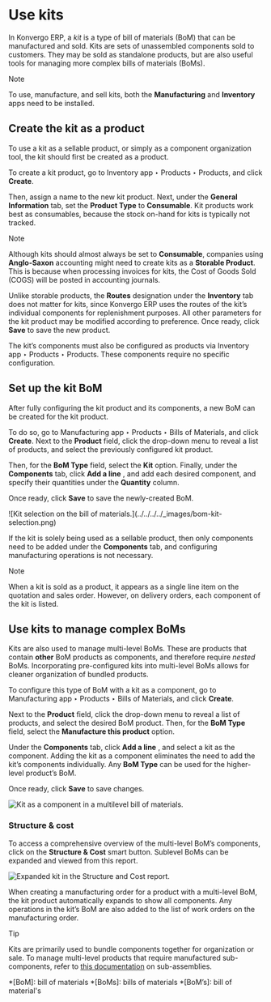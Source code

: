 # Use kits

In Konvergo ERP, a _kit_ is a type of bill of materials (BoM) that can be manufactured
and sold. Kits are sets of unassembled components sold to customers. They may
be sold as standalone products, but are also useful tools for managing more
complex bills of materials (BoMs).

<div class="alert alert-primary">
<p class="alert-title">
Note</p><p>To use, manufacture, and sell kits, both the <b>Manufacturing</b> and <b>Inventory</b>
apps need to be installed.</p>
</div>

## Create the kit as a product

To use a kit as a sellable product, or simply as a component organization
tool, the kit should first be created as a product.

To create a kit product, go to Inventory app ‣ Products ‣ Products, and click
**Create**.

Then, assign a name to the new kit product. Next, under the **General
Information** tab, set the **Product Type** to **Consumable**. Kit products
work best as consumables, because the stock on-hand for kits is typically not
tracked.

<div class="alert alert-primary">
<p class="alert-title">
Note</p><p>Although kits should almost always be set to <b>Consumable</b>, companies using
<b>Anglo-Saxon</b> accounting might need to create kits as a <b>Storable Product</b>. This is
because when processing invoices for kits, the Cost of Goods Sold (COGS) will be posted in
accounting journals.</p>
</div>

Unlike storable products, the **Routes** designation under the **Inventory**
tab does not matter for kits, since Konvergo ERP uses the routes of the kit’s
individual components for replenishment purposes. All other parameters for the
kit product may be modified according to preference. Once ready, click
**Save** to save the new product.

The kit’s components must also be configured as products via Inventory app ‣
Products ‣ Products. These components require no specific configuration.

## Set up the kit BoM

After fully configuring the kit product and its components, a new BoM can be
created for the kit product.

To do so, go to Manufacturing app ‣ Products ‣ Bills of Materials, and click
**Create**. Next to the **Product** field, click the drop-down menu to reveal
a list of products, and select the previously configured kit product.

Then, for the **BoM Type** field, select the **Kit** option. Finally, under
the **Components** tab, click **Add a line** , and add each desired component,
and specify their quantities under the **Quantity** column.

Once ready, click **Save** to save the newly-created BoM.

![Kit selection on the bill of materials.](../../../../_images/bom-kit-
selection.png)

If the kit is solely being used as a sellable product, then only components
need to be added under the **Components** tab, and configuring manufacturing
operations is not necessary.

<div class="alert alert-primary">
<p class="alert-title">
Note</p><p>When a kit is sold as a product, it appears as a single line item on the quotation and sales
order. However, on delivery orders, each component of the kit is listed.</p>
</div>

## Use kits to manage complex BoMs

Kits are also used to manage multi-level BoMs. These are products that contain
**other** BoM products as components, and therefore require _nested_ BoMs.
Incorporating pre-configured kits into multi-level BoMs allows for cleaner
organization of bundled products.

To configure this type of BoM with a kit as a component, go to Manufacturing
app ‣ Products ‣ Bills of Materials, and click **Create**.

Next to the **Product** field, click the drop-down menu to reveal a list of
products, and select the desired BoM product. Then, for the **BoM Type**
field, select the **Manufacture this product** option.

Under the **Components** tab, click **Add a line** , and select a kit as the
component. Adding the kit as a component eliminates the need to add the kit’s
components individually. Any **BoM Type** can be used for the higher-level
product’s BoM.

Once ready, click **Save** to save changes.

![Kit as a component in a multilevel bill of
materials.](../../../../_images/multilevel-bom-kit.png)

### Structure & cost

To access a comprehensive overview of the multi-level BoM’s components, click
on the **Structure & Cost** smart button. Sublevel BoMs can be expanded and
viewed from this report.

![Expanded kit in the Structure and Cost
report.](../../../../_images/structure-and-cost-kit.png)

When creating a manufacturing order for a product with a multi-level BoM, the
kit product automatically expands to show all components. Any operations in
the kit’s BoM are also added to the list of work orders on the manufacturing
order.

<div class="alert alert-info">
<p class="alert-title">
Tip</p><p>Kits are primarily used to bundle components together for organization or sale. To manage
multi-level products that require manufactured sub-components, refer to <a href="sub_assemblies">this documentation</a> on sub-assemblies.</p>
</div>

  *[BoM]: bill of materials
  *[BoMs]: bills of materials
  *[BoM’s]: bill of material's

